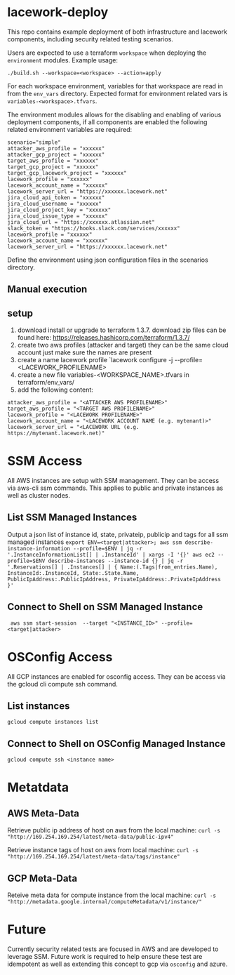 # lacework-deploy

This repo contains example deployment of both infrastructure and lacework components, including security related testing scenarios.

Users are expected to use a terraform `workspace` when deploying the `environment` modules. Example usage:

`./build.sh --workspace=<workspace> --action=apply`

For each workspace environment, variables for that workspace are read in from the `env_vars` directory. Expected format for environment related vars is `variables-<workspace>.tfvars`.

The environment modules allows for the disabling and enabling of various deployment components, if all components are enabled the following related environment variables are required:

```
scenario="simple"
attacker_aws_profile = "xxxxxx"
attacker_gcp_project = "xxxxxx"
target_aws_profile = "xxxxxx"
target_gcp_project = "xxxxxx"
target_gcp_lacework_project = "xxxxxx"
lacework_profile = "xxxxxx"
lacework_account_name = "xxxxxx"
lacework_server_url = "https://xxxxxx.lacework.net"
jira_cloud_api_token = "xxxxxx"
jira_cloud_username = "xxxxxx"
jira_cloud_project_key = "xxxxxx"
jira_cloud_issue_type = "xxxxxx"
jira_cloud_url = "https://xxxxxx.atlassian.net"
slack_token = "https://hooks.slack.com/services/xxxxxx"
lacework_profile = "xxxxxx"
lacework_account_name = "xxxxxx"
lacework_server_url = "https://xxxxxx.lacework.net"
```

Define the environment using json configuration files in the scenarios directory.
## Manual execution

## setup
1. download install or upgrade to terraform 1.3.7. download zip files can be found here: https://releases.hashicorp.com/terraform/1.3.7/
2. create two aws profiles (attacker and target) they can be the same cloud account just make sure the names are present
3. create a name lacework profile `lacework configure -j <APIKEY> --profile=<LACEWORK_PROFILENAME>
4. create a new file variables-<WORKSPACE_NAME>.tfvars in terraform/env_vars/
5. add the following content:
```
attacker_aws_profile = "<ATTACKER AWS PROFILENAME>"
target_aws_profile = "<TARGET AWS PROFILENAME>"
lacework_profile = "<LACEWORK PROFILENAME>"
lacework_account_name = "<LACEWORK ACCOUNT NAME (e.g. mytenant)>"
lacework_server_url = "<LACEWORK URL (e.g. https://mytenant.lacework.net)"
```

# SSM Access

All AWS instances are setup with SSM management. They can be access via aws-cli ssm commands. This applies to public and private instances as well as cluster nodes.

## List SSM Managed Instances

Output a json list of instance id, state, privateip, publicip and tags for all ssm managed instances
`export ENV=<target|attacker>; aws ssm describe-instance-information --profile=$ENV | jq -r '.InstanceInformationList[] | .InstanceId' | xargs -I '{}' aws ec2 --profile=$ENV describe-instances --instance-id {} | jq -r '.Reservations[] | .Instances[] | { Name:(.Tags|from_entries.Name), InstanceId:.InstanceId, State:.State.Name, PublicIpAddress:.PublicIpAddress, PrivateIpAddress:.PrivateIpAddress }'`

## Connect to Shell on SSM Managed Instance

` aws ssm start-session  --target "<INSTANCE_ID>" --profile=<target|attacker>`

# OSConfig Access

All GCP instances are enabled for osconfig access. They can be access via the gcloud cli compute ssh command.

## List instances

`gcloud compute instances list`

## Connect to Shell on OSConfig Managed Instance

`gcloud compute ssh <instance name>`

# Metatdata

## AWS Meta-Data

Retrieve public ip address of host on aws from the local machine:
`curl -s "http://169.254.169.254/latest/meta-data/public-ipv4"`

Retrieve instance tags of host on aws from local machine:
`curl -s "http://169.254.169.254/latest/meta-data/tags/instance"`

## GCP Meta-Data

Reteive meta data for compute instance from the local machine:
`curl -s "http://metadata.google.internal/computeMetadata/v1/instance/"`

# Future

Currently security related tests are focused in AWS and are developed to leverage SSM. Future work is required to help ensure these test are idempotent as well as extending this concept to gcp via `osconfig` and azure.